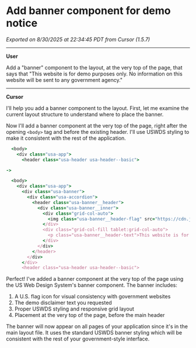 # Add banner component for demo notice
_Exported on 8/30/2025 at 22:34:45 PDT from Cursor (1.5.7)_

---

**User**

Add a "banner" component to the layout, at the very top of the page, that says that "This website is for demo purposes only. No information on this website will be sent to any government agency."

---

**Cursor**

I'll help you add a banner component to the layout. First, let me examine the current layout structure to understand where to place the banner.


Now I'll add a banner component at the very top of the page, right after the opening `<body>` tag and before the existing header. I'll use USWDS styling to make it consistent with the rest of the application.


```ruby
  <body>
    <div class="usa-app">
      <header class="usa-header usa-header--basic">

->

  <body>
    <div class="usa-app">
      <div class="usa-banner">
        <div class="usa-accordion">
          <header class="usa-banner__header">
            <div class="usa-banner__inner">
              <div class="grid-col-auto">
                <img class="usa-banner__header-flag" src="https://cdn.jsdelivr.net/npm/@uswds/uswds@3.7.0/dist/img/us_flag_small.png" alt="U.S. flag">
              </div>
              <div class="grid-col-fill tablet:grid-col-auto">
                <p class="usa-banner__header-text">This website is for demo purposes only. No information on this website will be sent to any government agency.</p>
              </div>
            </div>
          </header>
        </div>
      </div>
      <header class="usa-header usa-header--basic">
```

Perfect! I've added a banner component at the very top of the page using the US Web Design System's banner component. The banner includes:

1. A U.S. flag icon for visual consistency with government websites
2. The demo disclaimer text you requested
3. Proper USWDS styling and responsive grid layout
4. Placement at the very top of the page, before the main header

The banner will now appear on all pages of your application since it's in the main layout file. It uses the standard USWDS banner styling which will be consistent with the rest of your government-style interface.

